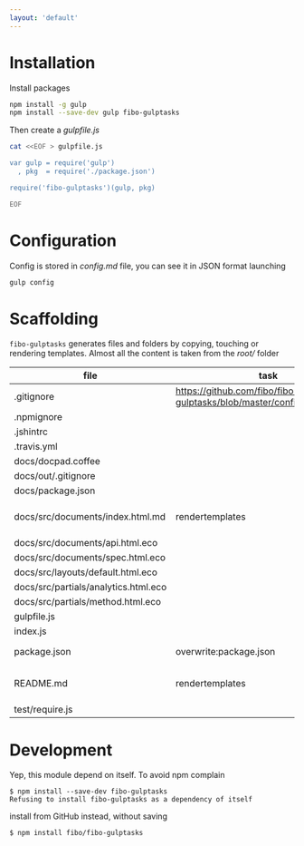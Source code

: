 ```yaml
---
layout: 'default'
---
```


# Installation

Install packages

```bash
npm install -g gulp
npm install --save-dev gulp fibo-gulptasks
```

Then create a *gulpfile.js*

```bash
cat <<EOF > gulpfile.js

var gulp = require('gulp')
  , pkg  = require('./package.json')

require('fibo-gulptasks')(gulp, pkg)

EOF
```

# Configuration

Config is stored in *config.md* file, you can see it in JSON format launching

```bash
gulp config
```

# Scaffolding

`fibo-gulptasks` generates files and folders by copying, touching or rendering templates.
Almost all the content is taken from the *root/* folder

| file                               | task                 | note                            |
|------------------------------------|----------------------|---------------------------------|
|.gitignore                          |https://github.com/fibo/fibo-gulptasks/blob/master/config.md#gitignore| |
|.npmignore                          | | |
|.jshintrc                           | | |
|.travis.yml                         | | |
|docs/docpad.coffee                  | | |
|docs/out/.gitignore                 | | |
|docs/package.json                   | | |
|docs/src/documents/index.html.md    |rendertemplates       |source is *readmeContent.md* file|
|docs/src/documents/api.html.eco     | | |
|docs/src/documents/spec.html.eco    | | |
|docs/src/layouts/default.html.eco   | | |
|docs/src/partials/analytics.html.eco| | |
|docs/src/partials/method.html.eco   | | |
|gulpfile.js                         | | |
|index.js                            | | |
|package.json                        |overwrite:package.json|some attributes are overwritten  |
|README.md                           |rendertemplates       |source is *readmeContent.md* file|
|test/require.js                     | | |

# Development

Yep, this module depend on itself. To avoid npm complain

```
$ npm install --save-dev fibo-gulptasks
Refusing to install fibo-gulptasks as a dependency of itself
```

install from GitHub instead, without saving

```
$ npm install fibo/fibo-gulptasks
```



